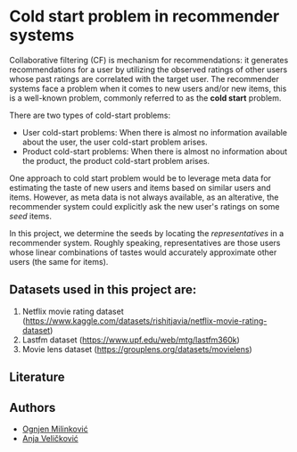 # Cold start problem in recommender systems

Collaborative filtering (CF) is mechanism for recommendations: it generates recommendations for a user by utilizing the observed ratings of other users whose past ratings are correlated with the target user. The recommender systems face a problem when it comes to new users and/or new items, this is a well-known problem, commonly referred to as the **cold start** problem.

There are two types of cold-start problems:
  - User cold-start problems: 
    When there is almost no information available about the user, the user cold-start problem arises.
  - Product cold-start problems: 
    When there is almost no information about the product, the product cold-start problem arises.

One approach to cold start problem would be to leverage meta data for estimating the taste of new users and items based on similar users and items. However, as meta data is not always available, as an alterative, the recommender system could explicitly ask the new user's ratings on some *seed* items.

In this project, we determine the seeds by locating the *representatives* in a recommender system. Roughly speaking, representatives are those users whose linear combinations of tastes would accurately approximate other users (the same for items).


## Datasets used in this project are:
  1) Netflix movie rating dataset (https://www.kaggle.com/datasets/rishitjavia/netflix-movie-rating-dataset)
  2) Lastfm dataset (https://www.upf.edu/web/mtg/lastfm360k)
  3) Movie lens dataset (https://grouplens.org/datasets/movielens)

## Literature

## Authors
* [Ognjen Milinković](https://github.com/ognjenivuk)
* [Anja Veličković](https://github.com/anjavelickovic)



